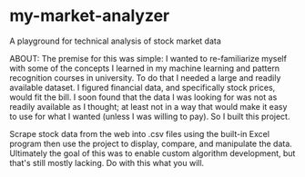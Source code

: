 # my-market-analyzer
A playground for technical analysis of stock market data

ABOUT:
The premise for this was simple: I wanted to re-familiarize myself with some of the concepts I learned in my machine learning and pattern recognition courses in university. To do that I needed a large and readily available dataset. I figured financial data, and specifically stock prices, would fit the bill. I soon found that the data I was looking for was not as readily available as I thought; at least not in a way that would make it easy to use for what I wanted (unless I was willing to pay). So I built this project. 

Scrape stock data from the web into .csv files using the built-in Excel program then use the project to display, compare, and manipulate the data. Ultimately the goal of this was to enable custom algorithm development, but that's still mostly lacking. Do with this what you will.
